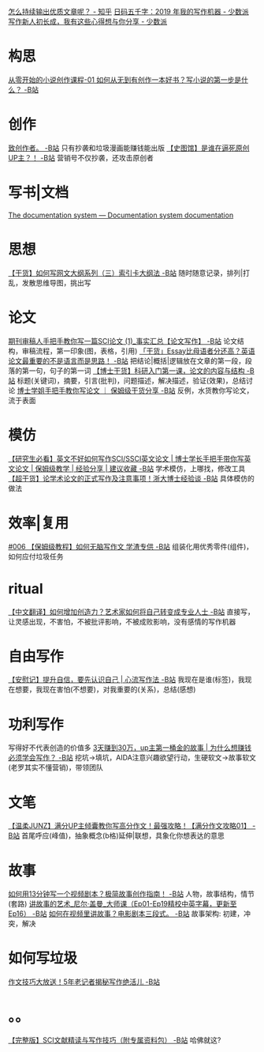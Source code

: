 [怎么持续输出优质文章呢？ - 知乎](https://www.zhihu.com/question/363005452/answer/1023382394)
[日码五千字：2019 年我的写作机器 - 少数派](https://sspai.com/post/58872)
[写作新人初长成，我有这些心得想与你分享 - 少数派](https://sspai.com/post/58672)
# 构思
[从零开始的小说创作课程-01 如何从无到有创作一本好书？写小说的第一步是什么？ -B站](https://www.bilibili.com/video/BV1kE411D7MP)

# 创作
[致创作者。 -B站](https://www.bilibili.com/video/BV1Gk4y1z7aQ)
	只有抄袭和垃圾漫画能赚钱能出版
[【史图馆】是谁在逼死原创UP主？！ -B站](https://www.bilibili.com/video/BV1Z7411x7bL)
	营销号不仅抄袭，还攻击原创者
# 写书|文档
[The documentation system — Documentation system documentation](https://documentation.divio.com/)
# 思想
[【干货】如何写网文大纲系列（三）索引卡大纲法 -B站](https://www.bilibili.com/video/BV1mK411u7Af)
	随时随意记录，排列|打乱，发散思维导图，挑出写
# 论文
[期刊审稿人手把手教你写一篇SCI论文 (1)_事实汇总【论文写作】 -B站](https://www.bilibili.com/video/BV1pW411A7C2)
	论文结构，审稿流程，第一印象(图，表格，引用)
[「干货」Essay比母语者分还高？英语论文最重要的不是语言而是思路！ -B站](https://www.bilibili.com/video/BV18J411C78V)
	把结论|概括|逻辑放在文章的第一段，段落的第一句，句子的第一词
[【博士干货】科研入门第一课，论文的内容与结构 -B站](https://www.bilibili.com/video/BV1ua4y1v7H7)
	标题(关键词)，摘要，引言(批判)，问题描述，解决描述，验证(效果)，总结讨论
[博士学姐手把手教你写论文 ｜ 保姆级干货分享 -B站](https://www.bilibili.com/video/BV1di4y147Ch)
	反例，水货教你写论文，流于表面
# 模仿
[【研究生必看】英文不好如何写作SCI/SSCI英文论文 | 博士学长手把手带你写英文论文 | 保姆级教学 | 经验分享 | 建议收藏 -B站](https://www.bilibili.com/video/BV16y4y1B7fU)
	学术模仿，上哪找，修改工具
[【超干货】论学术论文的正式写作及注意事项！浙大博士经验谈 -B站](https://www.bilibili.com/video/BV1v7411L7u6)
	具体模仿的做法
# 效率|复用
[#006 【保姆级教程】如何无脑写作文 学渣专供 -B站](https://www.bilibili.com/video/BV1fJ411E7CT)
	组装化用优秀零件(组件)，如何应付垃圾任务
# ritual
[【中文翻译】如何增加创造力？艺术家如何将自己转变成专业人士 -B站](https://www.bilibili.com/video/BV1EW411d7MF)
	直接写，让灵感出现，不害怕，不被批评影响，不被成败影响，没有感情的写作机器
# 自由写作
[【安慰记】提升自信，要先认识自己 | 心流写作法 -B站](https://www.bilibili.com/video/BV147411P7j6)
	我现在是谁(标签)，我现在想要，我现在害怕(不想要)，对我重要的(关系)，总结(感想)
# 功利写作
写得好不代表创造的价值多
[3天赚到30万，up主第一桶金的故事 | 为什么想赚钱必须学会写作？ -B站](https://www.bilibili.com/video/BV1pa4y1773w)
	挖坑→填坑，AIDA注意兴趣欲望行动，生硬软文→故事软文(老罗其实不懂营销)，带领团队
# 文笔
[【温柔JUNZ】满分UP主倾囊教你写高分作文！最强攻略！【满分作文攻略01】 -B站](https://www.bilibili.com/video/BV1b54y1B799)
	首尾呼应(峰值)，抽象概念(b格)延伸|联想，具象化你想表达的意思
# 故事
[如何用13分钟写一个视频剧本？极简故事创作指南！ -B站](https://www.bilibili.com/video/BV1LK4y187Zc)
	人物，故事结构，情节(套路)
[讲故事的艺术_尼尔·盖曼_大师课（Ep01-Ep19精校中英字幕，更新至Ep16） -B站](https://www.bilibili.com/video/BV1jE411J7hk?p=2)
[如何在视频里讲故事？电影剧本三段式。 -B站](https://www.bilibili.com/video/BV1x4411d7XR)
	故事架构: 初建，冲突，解决
# 如何写垃圾
[作文技巧大放送！5年老记者揭秘写作绝活儿 -B站](https://www.bilibili.com/video/BV1nr4y1w7NW)
# 。。
[【完整版】SCI文献精读与写作技巧（附专属资料包） -B站](https://www.bilibili.com/video/BV1gy4y1U7W6)
	哈佛就这?